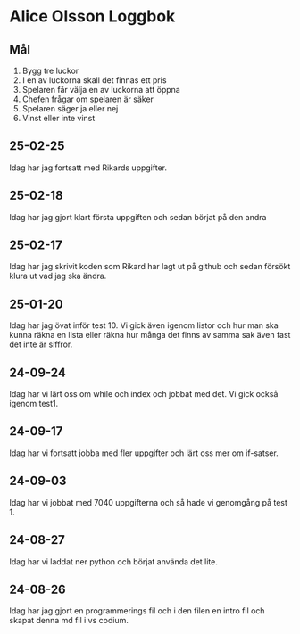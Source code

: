 Alice Olsson Loggbok
========
## Mål

1.	Bygg tre luckor
2.	I en av luckorna skall det finnas ett pris
3.	Spelaren får välja en av luckorna att öppna
4.	Chefen frågar om spelaren är säker
5.	Spelaren säger ja eller nej
6.	Vinst eller inte vinst

## 25-02-25
Idag har jag fortsatt med Rikards uppgifter. 
## 25-02-18
Idag har jag gjort klart första uppgiften och sedan börjat på den andra
## 25-02-17
Idag har jag skrivit koden som Rikard har lagt ut på github och sedan försökt klura ut vad jag ska ändra.
## 25-01-20
Idag har jag övat inför test 10. Vi gick även igenom listor och hur man ska kunna räkna en lista eller räkna hur många det finns av samma sak även fast det inte är siffror. 

## 24-09-24
Idag har vi lärt oss om while och index och jobbat med det. Vi gick också igenom test1. 

## 24-09-17
Idag har vi fortsatt jobba med fler uppgifter och lärt oss mer om if-satser. 

## 24-09-03
Idag har vi jobbat med 7040 uppgifterna och så hade vi genomgång på test 1.

## 24-08-27
Idag har vi laddat ner python och börjat använda det lite. 

## 24-08-26
Idag har jag gjort en programmerings fil och i den filen en intro fil och skapat denna md fil i vs codium.  
